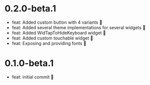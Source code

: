 # 0.2.0-beta.1

- feat: Added custom button with 4 variants 🎉
- feat: Added several theme implementations for several widgets 🎉
- feat: Added WidTapToHideKeyboard widget 🎉
- feat: Added custom touchable widget 🎉
- feat: Exposing and providing fonts 🎉

# 0.1.0-beta.1

- feat: initial commit 🎉

